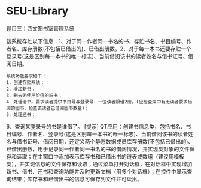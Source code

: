 # SEU-Library
题目三：西文图书室管理系统

   该系统存贮以下信息：1、对于同一作者同一书名的书，存贮书名、书目编号、作者名、库存册数(不包括已借出的)、已借出册数。2、对于每一本书还要存贮一个登录号(这是区别每一本书的唯一标志)、当前借阅该书的读者姓名与借书证号、借阅日期。
   
    系统功能要求如下：
    1．创建存贮系统；
    2．增加新书；
    3．删去无使用价值的旧书；
    4．处理借书。要求读者提供书目号与登录号．一位读者限借2册。(应检查库中有无读者要求借阅的图书，检查该读者已借阅图书数量)；
    5．处理还书；
6．查询某登录号的书是谁借了。
[提示] 
QT应用：创建书信息类，包括书名、书目编号、作者名、登录号(这是区别每一本书的唯一标志)、当前借阅该书的读者姓名与借书证号、借阅日期，还定义两个静态数据成员库存册数(不包括已借出的)、已借出册数，用于记录同一作者同一书名的书的借阅情况，并实现类对象的文件保存和读取；在主窗口中添加表示库存书和已借出书的链表或数组（建议用模板类），并实现信息的文件保存和读取；通过菜单打开对话框，在对话框中实现增加新书、借书、还书和查询功能并及时更新文档（用多个对话框）；在控件中显示查询结果；库存书和已借出书的信息可保存到文件并可读出。
